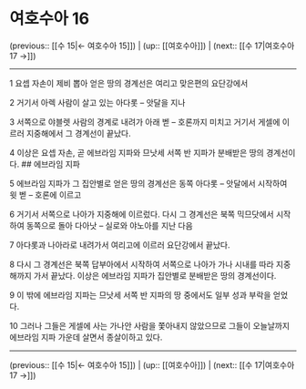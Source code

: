 # 여호수아 16

(previous:: [[수 15|← 여호수아 15]]) | (up:: [[여호수아]]) | (next:: [[수 17|여호수아 17 →]])

***




1 
요셉 자손이 제비 뽑아 얻은 땅의 경계선은 여리고 맞은편의 요단강에서 



2 
거기서 아렉 사람이 살고 있는 아다롯 – 앗달을 지나 



3 
서쪽으로 야블렛 사람의 경계로 내려가 아래 벧 – 호론까지 미치고 거기서 게셀에 이르러 지중해에서 그 경계선이 끝났다. 



4 
이상은 요셉 자손, 곧 에브라임 지파와 므낫세 서쪽 반 지파가 분배받은 땅의 경계선이다. ## 에브라임 지파 



5 
에브라임 지파가 그 집안별로 얻은 땅의 경계선은 동쪽 아다롯 – 앗달에서 시작하여 윗 벧 – 호론에 이르고 



6 
거기서 서쪽으로 나아가 지중해에 이르렀다. 다시 그 경계선은 북쪽 믹므닷에서 시작하여 동쪽으로 돌아 다아낫 – 실로와 야노아를 지난 다음 



7 
아다롯과 나아라로 내려가서 여리고에 이르러 요단강에서 끝났다. 



8 
다시 그 경계선은 북쪽 답부아에서 시작하여 서쪽으로 나아가 가나 시내를 따라 지중해까지 가서 끝났다. 이상은 에브라임 지파가 집안별로 분배받은 땅의 경계선이다. 



9 
이 밖에 에브라임 지파는 므낫세 서쪽 반 지파의 땅 중에서도 일부 성과 부락을 얻었다. 



10 
그러나 그들은 게셀에 사는 가나안 사람을 쫓아내지 않았으므로 그들이 오늘날까지 에브라임 지파 가운데 살면서 종살이하고 있다.

***

(previous:: [[수 15|← 여호수아 15]]) | (up:: [[여호수아]]) | (next:: [[수 17|여호수아 17 →]])
